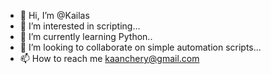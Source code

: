 - 👋 Hi, I’m @Kailas
- 👀 I’m interested in scripting...
- 🌱 I’m currently learning Python..
- 💞️ I’m looking to collaborate on simple automation scripts...
- 📫 How to reach me kaanchery@gmail.com

<!---
kaanchery/kaanchery is a ✨ special ✨ repository because its `README.md` (this file) appears on your GitHub profile.
You can click the Preview link to take a look at your changes.
--->
